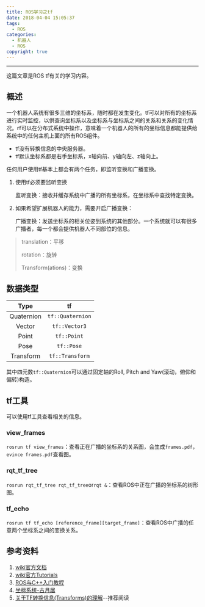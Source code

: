 ```yaml
---
title: ROS学习之tf
date: 2018-04-04 15:05:37
tags:
  - ROS
categories: 
  - 机器人
  - ROS
copyright: true
---
```


-----

这篇文章是ROS tf有关的学习内容。

<!--more-->

## 概述

一个机器人系统有很多三维的坐标系，随时都在发生变化。tf可以对所有的坐标系进行实时监控，以供查询坐标系以及坐标系与坐标系之间的关系和关系的变化情况。rf可以在分布式系统中操作，意味着一个机器人的所有的坐标信息都能提供给系统中的任何主机上面的所有ROS组件。

- tf没有转换信息的中央服务器。
- tf默认坐标系都是右手坐标系，x轴向前、y轴向左、z轴向上。

任何用户使用tf基本上都会有两个任务，即监听变换和广播变换。

1. 使用tf必须要监听变换

   监听变换：接收并缓存系统中广播的所有坐标系，在坐标系中查找特定变换。

2. 如果希望扩展机器人的能力，需要开启广播变换：

   广播变换：发送坐标系的相关位姿到系统的其他部分。一个系统就可以有很多广播者，每一个都会提供机器人不同部位的信息。

> translation：平移
>
> rotation：旋转
>
> Transform(ations)：变换

## 数据类型

|  **Type**  |      **tf**      |
| :--------: | :--------------: |
| Quaternion | `tf::Quaternion` |
|   Vector   |  `tf::Vector3`   |
|   Point    |   `tf::Point`    |
|    Pose    |    `tf::Pose`    |
| Transform  | `tf::Transform`  |

其中四元数`tf::Quaternion`可以通过固定轴的Roll, Pitch and Yaw(滚动，俯仰和偏转)构造。

## tf工具

可以使用tf工具查看相关的信息。

### view_frames

`rosrun tf view_frames`：查看正在广播的坐标系的关系图，会生成`frames.pdf`，`evince frames.pdf`查看图。

### rqt_tf_tree

`rosrun rqt_tf_tree rqt_tf_tree`or`rqt &`：查看ROS中正在广播的坐标系的树形图。

### tf_echo

`rosrun tf tf_echo [reference_frame][target_frame]`：查看ROS中广播的任意两个坐标系之间的变换关系。



## 参考资料

1. [wiki官方文档](http://wiki.ros.org/tf)
2. [wiki官方Tutorials](http://wiki.ros.org/tf/Tutorials)
3. [ROS与C++入门教程](https://www.ncnynl.com/archives/201702/1308.html)
4. [坐标系统-古月居](http://www.guyuehome.com/265)
5. [关于TF转换信息(Transforms)的理解](https://blog.csdn.net/github_30605157/article/details/72081946)--推荐阅读